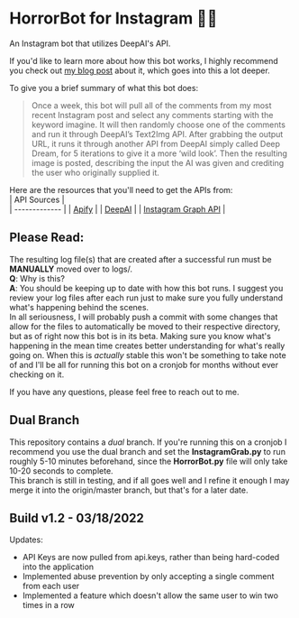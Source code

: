 # HorrorBot for Instagram 🧟‍♀️
An Instagram bot that utilizes DeepAI's API.

If you'd like to learn more about how this bot works, I highly recommend you check out [my blog post](https://ckyy.medium.com/creating-horrorbot-46072dd5de2e) about it, which goes into this a lot deeper.

To give you a brief summary of what this bot does:
> Once a week, this bot will pull all of the comments from my most recent Instagram post and select any comments starting with the keyword imagine. It will then randomly choose one of the comments and run it through DeepAI’s Text2Img API. After grabbing the output URL, it runs it through another API from DeepAI simply called Deep Dream, for 5 iterations to give it a more ‘wild look’. Then the resulting image is posted, describing the input the AI was given and crediting the user who originally supplied it.

Here are the resources that you'll need to get the APIs from:<br>
| API Sources   |      
| ------------- |
| [Apify](https://apify.com)         |
| [DeepAI](https://deepai.org)           |
| [Instagram Graph API](https://developers.facebook.com/docs/instagram-api/getting-started) |

## Please Read:
The resulting log file(s) that are created after a successful run must be **MANUALLY** moved over to logs/.<br>
**Q**: Why is this?<br>
**A**: You should be keeping up to date with how this bot runs. I suggest you review your log files after each run just to make sure you fully understand what's happening behind the scenes.<br>
In all seriousness, I will probably push a commit with some changes that allow for the files to automatically be moved to their respective directory, but as of right now this bot is in its beta. Making sure you know what's happening in the mean time creates better understanding for what's really going on. When this is *actually* stable this won't be something to take note of and I'll be all for running this bot on a cronjob for months without ever checking on it.

If you have any questions, please feel free to reach out to me. 

## Dual Branch
This repository contains a _dual_ branch. If you're running this on a cronjob I recommend you use the dual branch and set the **InstagramGrab.py** to run roughly 5-10 minutes beforehand, since the **HorrorBot.py** file will only take 10-20 seconds to complete.<br>
This branch is still in testing, and if all goes well and I refine it enough I may merge it into the origin/master branch, but that's for a later date.

## Build v1.2 - 03/18/2022
Updates:
- API Keys are now pulled from api.keys, rather than being hard-coded into the application
- Implemented abuse prevention by only accepting a single comment from each user
- Implemented a feature which doesn't allow the same user to win two times in a row
